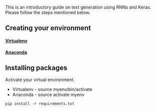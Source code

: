 This is an introductory guide on text generation using RNNs and Keras. Please follow the steps mentioned below.

## Creating your environment
#### [Virtualenv](https://virtualenv.pypa.io/en/stable/installation/)
#### [Anaconda](https://conda.io/docs/user-guide/install/index.html)

## Installing packages
Activate your virtual environment.
* Virtualenv - source myenv/bin/activate
* Anaconda - source activate myenv

`pip install -r requirements.txt`

